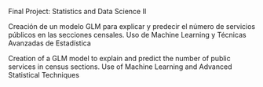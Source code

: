 Final Project: Statistics and Data Science II

Creación de un modelo GLM para explicar y predecir el número de servicios públicos en las secciones censales. Uso de Machine Learning y Técnicas Avanzadas de Estadística

Creation of a GLM model to explain and predict the number of public services in census sections. Use of Machine Learning and Advanced Statistical Techniques
